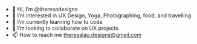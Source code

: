 - 👋 Hi, I’m @theresadesigns
- 👀 I’m interested in UX Design, Yoga, Photographing, food, and travelling
- 🌱 I’m currently learning how to code
- 💞️ I’m looking to collaborate on UX projects
- 📫 How to reach me theresalau.designs@gmail.com

<!---
theresadesigns/theresadesigns is a ✨ special ✨ repository because its `README.md` (this file) appears on your GitHub profile.
You can click the Preview link to take a look at your changes.
--->
